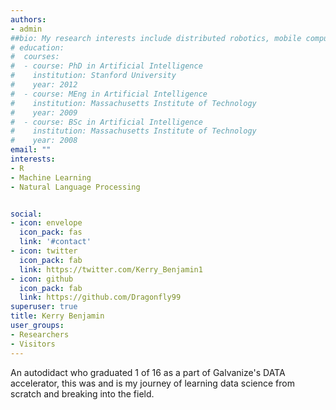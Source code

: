 ```yaml
---
authors:
- admin
##bio: My research interests include distributed robotics, mobile computing and programmable matter.
# education:
#  courses:
#  - course: PhD in Artificial Intelligence
#    institution: Stanford University
#    year: 2012
#  - course: MEng in Artificial Intelligence
#    institution: Massachusetts Institute of Technology
#    year: 2009
#  - course: BSc in Artificial Intelligence
#    institution: Massachusetts Institute of Technology
#    year: 2008
email: ""
interests:
- R
- Machine Learning
- Natural Language Processing


social:
- icon: envelope
  icon_pack: fas
  link: '#contact'
- icon: twitter
  icon_pack: fab
  link: https://twitter.com/Kerry_Benjamin1
- icon: github
  icon_pack: fab
  link: https://github.com/Dragonfly99
superuser: true
title: Kerry Benjamin
user_groups:
- Researchers
- Visitors
---
```


An autodidact who graduated 1 of 16 as a part of Galvanize's DATA accelerator, this was and is my journey of learning data science from scratch and breaking into the field. 
